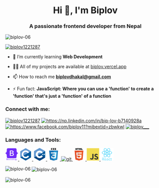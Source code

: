 <h1 align="center">Hi 👋, I'm Biplov</h1>
<h3 align="center">A passionate frontend developer from Nepal</h3>

<p align="left"> <img src="https://komarev.com/ghpvc/?username=biplov-06&label=Profile%20views&color=0e75b6&style=flat" alt="biplov-06" /> </p>

<p align="left"> <a href="https://twitter.com/biplov1221287" target="blank"><img src="https://img.shields.io/twitter/follow/biplov1221287?logo=twitter&style=for-the-badge" alt="biplov1221287" /></a> </p>

- 🌱 I’m currently learning **Web Development**

- 👨‍💻 All of my projects are available at [biplov.vercel.app](biplov.vercel.app)

- 📫 How to reach me **biplovdhakal@gmail.com**

- ⚡ Fun fact:  **JavaScript: Where you can use a 'function' to create a 'function' that's just a 'function' of a function**

<h3 align="left">Connect with me:</h3>
<p align="left">
<a href="https://twitter.com/biplov1221287" target="blank"><img align="center" src="https://raw.githubusercontent.com/rahuldkjain/github-profile-readme-generator/master/src/images/icons/Social/twitter.svg" alt="biplov1221287" height="30" width="40" /></a>
<a href="https://linkedin.com/in/bip-lov-b7140928a" target="blank"><img align="center" src="https://raw.githubusercontent.com/rahuldkjain/github-profile-readme-generator/master/src/images/icons/Social/linked-in-alt.svg" alt="https://np.linkedin.com/in/bip-lov-b7140928a" height="30" width="40" /></a>
<a href="https://www.facebook.com/biplov11?mibextid=zbwkwl" target="blank"><img align="center" src="https://raw.githubusercontent.com/rahuldkjain/github-profile-readme-generator/master/src/images/icons/Social/facebook.svg" alt="https://www.facebook.com/biplov11?mibextid=zbwkwl" height="30" width="40" /></a>
<a href="https://instagram.com/biplov___" target="blank"><img align="center" src="https://raw.githubusercontent.com/rahuldkjain/github-profile-readme-generator/master/src/images/icons/Social/instagram.svg" alt="biplov___" height="30" width="40" /></a>
</p>

<h3 align="left">Languages and Tools:</h3>
<p align="left"> <a href="https://getbootstrap.com" target="_blank" rel="noreferrer"> <img src="https://raw.githubusercontent.com/devicons/devicon/master/icons/bootstrap/bootstrap-plain-wordmark.svg" alt="bootstrap" width="40" height="40"/> </a> <a href="https://www.cprogramming.com/" target="_blank" rel="noreferrer"> <img src="https://raw.githubusercontent.com/devicons/devicon/master/icons/c/c-original.svg" alt="c" width="40" height="40"/> </a> <a href="https://www.w3schools.com/cpp/" target="_blank" rel="noreferrer"> <img src="https://raw.githubusercontent.com/devicons/devicon/master/icons/cplusplus/cplusplus-original.svg" alt="cplusplus" width="40" height="40"/> </a> <a href="https://www.w3schools.com/css/" target="_blank" rel="noreferrer"> <img src="https://raw.githubusercontent.com/devicons/devicon/master/icons/css3/css3-original-wordmark.svg" alt="css3" width="40" height="40"/> </a> <a href="https://git-scm.com/" target="_blank" rel="noreferrer"> <img src="https://www.vectorlogo.zone/logos/git-scm/git-scm-icon.svg" alt="git" width="40" height="40"/> </a> <a href="https://www.w3.org/html/" target="_blank" rel="noreferrer"> <img src="https://raw.githubusercontent.com/devicons/devicon/master/icons/html5/html5-original-wordmark.svg" alt="html5" width="40" height="40"/> </a> <a href="https://developer.mozilla.org/en-US/docs/Web/JavaScript" target="_blank" rel="noreferrer"> <img src="https://raw.githubusercontent.com/devicons/devicon/master/icons/javascript/javascript-original.svg" alt="javascript" width="40" height="40"/> </a> <a href="https://reactjs.org/" target="_blank" rel="noreferrer"> <img src="https://raw.githubusercontent.com/devicons/devicon/master/icons/react/react-original-wordmark.svg" alt="react" width="40" height="40"/> </a> </p>

<p><img align="left" src="https://github-readme-stats.vercel.app/api/top-langs?username=biplov-06&show_icons=true&theme=dark&locale=en&layout=compact" alt="biplov-06" /></p>

<p>&nbsp;<img align="center" src="https://github-readme-stats.vercel.app/api?username=biplov-06&show_icons=true&theme=dark&bg_color=071900&locale=en" alt="biplov-06" /></p>

<p><img align="center" src="https://github-readme-streak-stats.herokuapp.com/?user=biplov-06&theme=dark" alt="biplov-06" /></p>
